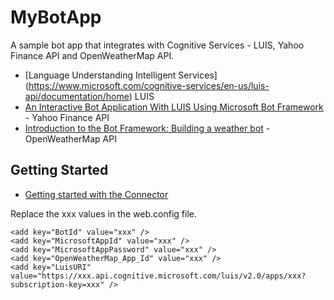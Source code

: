 # MyBotApp
A sample bot app that integrates with Cognitive Services - LUIS, Yahoo Finance API and OpenWeatherMap API.

* [Language Understanding Intelligent Services] (https://www.microsoft.com/cognitive-services/en-us/luis-api/documentation/home) LUIS
* [An Interactive Bot Application With LUIS Using Microsoft Bot Framework](http://www.c-sharpcorner.com/article/an-interactive-bot-application-with-luis-using-microsoft-bot/) - Yahoo Finance API 
* [Introduction to the Bot Framework: Building a weather bot](https://github.com/mmgrt/streamcode) - OpenWeatherMap API


## Getting Started

* [Getting started with the Connector](https://docs.botframework.com/en-us/csharp/builder/sdkreference/gettingstarted.html) 

Replace the xxx values in the web.config file.

    <add key="BotId" value="xxx" /> 
    <add key="MicrosoftAppId" value="xxx" />
    <add key="MicrosoftAppPassword" value="xxx" />
    <add key="OpenWeatherMap_App_Id" value="xxx" />
    <add key="LuisURI" value="https://xxx.api.cognitive.microsoft.com/luis/v2.0/apps/xxx?subscription-key=xxx" />
